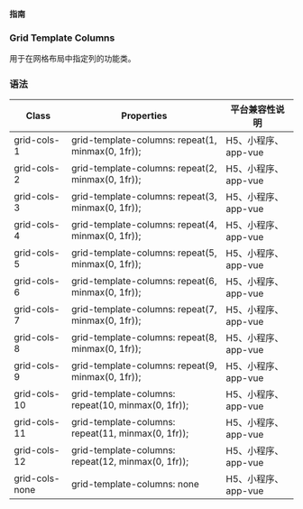 #### <span class="text-lg text-gray-500 font-normal">指南</span>

<div class="w-screen"></div>

### Grid Template Columns
<a-typography-text>
    用于在网格布局中指定列的功能类。
</a-typography-text>

<CssPrefix />

### 语法
| Class | Properties | 平台兼容性说明
| --- | --- | ---
| <a-link status="success">grid-cols-1</a-link> | <a-link>grid-template-columns: repeat(1, minmax(0, 1fr));</a-link> | H5、小程序、app-vue
| <a-link status="success">grid-cols-2</a-link> | <a-link>grid-template-columns: repeat(2, minmax(0, 1fr));</a-link> | H5、小程序、app-vue
| <a-link status="success">grid-cols-3</a-link> | <a-link>grid-template-columns: repeat(3, minmax(0, 1fr));</a-link> | H5、小程序、app-vue
| <a-link status="success">grid-cols-4</a-link> | <a-link>grid-template-columns: repeat(4, minmax(0, 1fr));</a-link> | H5、小程序、app-vue
| <a-link status="success">grid-cols-5</a-link> | <a-link>grid-template-columns: repeat(5, minmax(0, 1fr));</a-link> | H5、小程序、app-vue
| <a-link status="success">grid-cols-6</a-link> | <a-link>grid-template-columns: repeat(6, minmax(0, 1fr));</a-link> | H5、小程序、app-vue
| <a-link status="success">grid-cols-7</a-link> | <a-link>grid-template-columns: repeat(7, minmax(0, 1fr));</a-link> | H5、小程序、app-vue
| <a-link status="success">grid-cols-8</a-link> | <a-link>grid-template-columns: repeat(8, minmax(0, 1fr));</a-link> | H5、小程序、app-vue
| <a-link status="success">grid-cols-9</a-link> | <a-link>grid-template-columns: repeat(9, minmax(0, 1fr));</a-link> | H5、小程序、app-vue
| <a-link status="success">grid-cols-10</a-link> | <a-link>grid-template-columns: repeat(10, minmax(0, 1fr));</a-link> | H5、小程序、app-vue
| <a-link status="success">grid-cols-11</a-link> | <a-link>grid-template-columns: repeat(11, minmax(0, 1fr));</a-link> | H5、小程序、app-vue
| <a-link status="success">grid-cols-12</a-link> | <a-link>grid-template-columns: repeat(12, minmax(0, 1fr));</a-link> | H5、小程序、app-vue
| <a-link status="success">grid-cols-none</a-link> | <a-link>grid-template-columns: none</a-link> | H5、小程序、app-vue